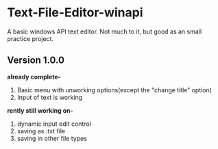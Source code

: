# Text-File-Editor-winapi #
A basic windows API text editor. Not much to it, but good as an small practice project.

## Version 1.0.0 ##
**already complete-**
  1. Basic menu with unworking options(except the "change title" option)
  2. Input of text is working
 
**rently still working on-**
  1. dynamic input edit control
  2. saving as .txt file
  3. saving in other file types
